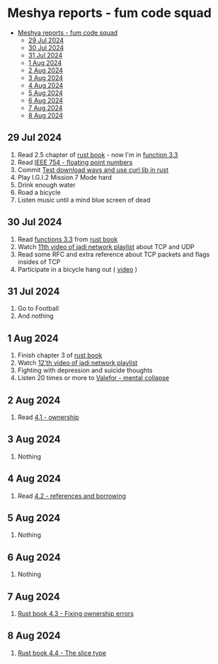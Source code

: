 # Meshya reports - fum code squad

- [Meshya reports - fum code squad](#meshya-reports---fum-code-squad)
  - [29 Jul 2024](#29-jul-2024)
  - [30 Jul 2024](#30-jul-2024)
  - [31 Jul 2024](#31-jul-2024)
  - [1 Aug 2024](#1-aug-2024)
  - [2 Aug 2024](#2-aug-2024)
  - [3 Aug 2024](#3-aug-2024)
  - [4 Aug 2024](#4-aug-2024)
  - [5 Aug 2024](#5-aug-2024)
  - [6 Aug 2024](#6-aug-2024)
  - [7 Aug 2024](#7-aug-2024)
  - [8 Aug 2024](#8-aug-2024)

## 29 Jul 2024
1. Read 2.5 chapter of [rust book](https://rust-book.cs.brown.edu) - now I'm in [function 3.3](https://rust-book.cs.brown.edu/ch03-03-how-functions-work.html) 
2. Read [IEEE 754 - floating point numbers](https://www.geeksforgeeks.org/ieee-standard-754-floating-point-numbers/)
3. Commit [Test download ways and use curl lib in rust](https://github.com/meshya/mesh/commit/1998676132849667967ea137d26f3ed984cc7280)
4. Play I.G.I.2 Mission 7 Mode hard
5. Drink enough water
6. Road a bicycle 
7. Listen music until a mind blue screen of dead



## 30 Jul 2024
1. Read [functions 3.3](https://rust-book.cs.brown.edu/ch03-03-how-functions-work.html) from [rust book](https://rust-book.cs.brown.edu)
2. Watch [11th video of jadi network playlist](https://www.youtube.com/watch?v=qUJG-ldRkA8&list=PL-tKrPVkKKE00meXoxmIy6EgldK5XE-Z_&index=12) about TCP and UDP
3. Read some RFC and extra reference about TCP packets and flags insides of TCP
4. Participate in a bicycle hang out ( [video](https://youtu.be/F3KDQ8BFk0I) )

## 31 Jul 2024
1. Go to Football
2. And nothing

## 1 Aug 2024
1. Finish chapter 3 of [rust book](https://rust-book.cs.brown.edu/)
2. Watch [12'th video of jadi network playlist](https://www.youtube.com/watch?v=kuBTc_9YCms&list=PL-tKrPVkKKE00meXoxmIy6EgldK5XE-Z_&index=12)
3. Fighting with depression and suicide thoughts
4. Listen 20 times or more to [Valefor - mental collapse](https://www.youtube.com/watch?v=rO0ON8BzJLg)

## 2 Aug 2024
1. Read [4.1 - ownership](https://rust-book.cs.brown.edu/ch04-01-what-is-ownership.html)

## 3 Aug 2024
1. Nothing

## 4 Aug 2024
1. Read [4.2 - references and borrowing](https://rust-book.cs.brown.edu/ch04-02-references-and-borrowing.html)

## 5 Aug 2024
1. Nothing

## 6 Aug 2024
1. Nothing

## 7 Aug 2024
1. [Rust book 4.3 - Fixing ownership errors ](https://rust-book.cs.brown.edu/ch04-03-fixing-ownership-errors.html)
## 8 Aug 2024
1. [Rust book 4.4 - The slice type ](https://rust-book.cs.brown.edu/ch04-04-slices.html)
